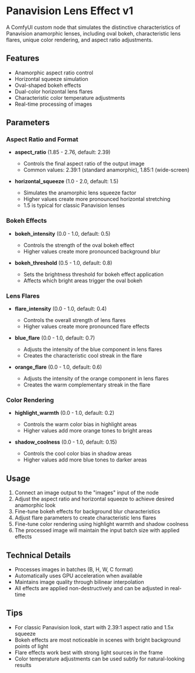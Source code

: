 # Panavision Lens Effect v1

A ComfyUI custom node that simulates the distinctive characteristics of Panavision anamorphic lenses, including oval bokeh, characteristic lens flares, unique color rendering, and aspect ratio adjustments.

## Features

- Anamorphic aspect ratio control
- Horizontal squeeze simulation
- Oval-shaped bokeh effects
- Dual-color horizontal lens flares
- Characteristic color temperature adjustments
- Real-time processing of images

## Parameters

### Aspect Ratio and Format

- **aspect_ratio** (1.85 - 2.76, default: 2.39)
  - Controls the final aspect ratio of the output image
  - Common values: 2.39:1 (standard anamorphic), 1.85:1 (wide-screen)

- **horizontal_squeeze** (1.0 - 2.0, default: 1.5)
  - Simulates the anamorphic lens squeeze factor
  - Higher values create more pronounced horizontal stretching
  - 1.5 is typical for classic Panavision lenses

### Bokeh Effects

- **bokeh_intensity** (0.0 - 1.0, default: 0.5)
  - Controls the strength of the oval bokeh effect
  - Higher values create more pronounced background blur

- **bokeh_threshold** (0.5 - 1.0, default: 0.8)
  - Sets the brightness threshold for bokeh effect application
  - Affects which bright areas trigger the oval bokeh

### Lens Flares

- **flare_intensity** (0.0 - 1.0, default: 0.4)
  - Controls the overall strength of lens flares
  - Higher values create more pronounced flare effects

- **blue_flare** (0.0 - 1.0, default: 0.7)
  - Adjusts the intensity of the blue component in lens flares
  - Creates the characteristic cool streak in the flare

- **orange_flare** (0.0 - 1.0, default: 0.6)
  - Adjusts the intensity of the orange component in lens flares
  - Creates the warm complementary streak in the flare

### Color Rendering

- **highlight_warmth** (0.0 - 1.0, default: 0.2)
  - Controls the warm color bias in highlight areas
  - Higher values add more orange tones to bright areas

- **shadow_coolness** (0.0 - 1.0, default: 0.15)
  - Controls the cool color bias in shadow areas
  - Higher values add more blue tones to darker areas

## Usage

1. Connect an image output to the "images" input of the node
2. Adjust the aspect ratio and horizontal squeeze to achieve desired anamorphic look
3. Fine-tune bokeh effects for background blur characteristics
4. Adjust flare parameters to create characteristic lens flares
5. Fine-tune color rendering using highlight warmth and shadow coolness
6. The processed image will maintain the input batch size with applied effects

## Technical Details

- Processes images in batches (B, H, W, C format)
- Automatically uses GPU acceleration when available
- Maintains image quality through bilinear interpolation
- All effects are applied non-destructively and can be adjusted in real-time

## Tips

- For classic Panavision look, start with 2.39:1 aspect ratio and 1.5x squeeze
- Bokeh effects are most noticeable in scenes with bright background points of light
- Flare effects work best with strong light sources in the frame
- Color temperature adjustments can be used subtly for natural-looking results
